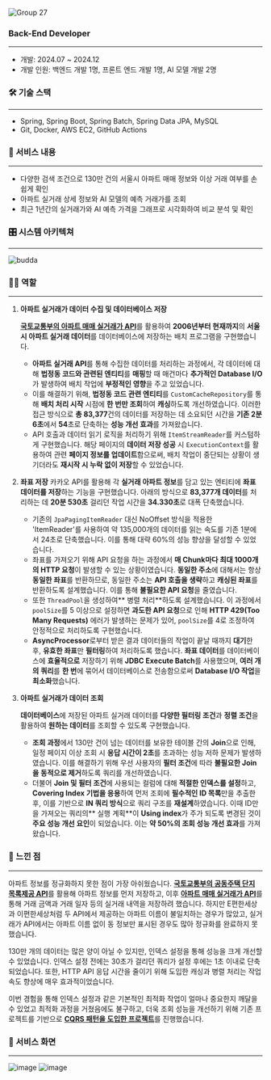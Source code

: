 ![Group 27](https://github.com/user-attachments/assets/6c05aa48-92a3-409b-af24-1945a17d6f42)

### **Back-End Developer**                        
---
- 개발: 2024.07 ~ 2024.12
- 개발 인원: 백엔드 개발 1명, 프론트 엔드 개발 1명, AI 모델 개발 2명

### 🛠 기술 스택

---
- Spring, Spring Boot, Spring Batch, Spring Data JPA, MySQL
- Git, Docker, AWS EC2, GitHub Actions

### 📖 서비스 내용

---

- 다양한 검색 조건으로 130만 건의 서울시 아파트 매매 정보와 이상 거래 여부를 손쉽게 확인
- 아파트 실거래 상세 정보와 AI 모델의 예측 거래가를 조회
- 최근 1년간의 실거래가와 AI 예측 가격을 그래프로 시각화하여 비교 분석 및 확인

### 🎛️ 시스템 아키텍쳐

---
![budda](https://github.com/user-attachments/assets/6bbdfee3-8502-49c7-8836-f9ab0e8ab3bb)

### 🙋‍♂️ 역할

---

1. **아파트 실거래가 데이터 수집 및 데이터베이스 저장**
    
    [**국토교통부의 아파트 매매 실거래가 API**](https://www.data.go.kr/data/15126469/openapi.do#/API%20%EB%AA%A9%EB%A1%9D/getRTMSDataSvcAptTrade)를 활용하여 **2006년부터 현재까지**의 **서울시 아파트 실거래 데이터**를 데이터베이스에 저장하는 배치 프로그램을 구현했습니다.
    
    - **아파트 실거래 API**를 통해 수집한 데이터를 처리하는 과정에서, 각 데이터에 대해 **법정동 코드와 관련된 엔티티**를 **매핑**할 때 매건마다 **추가적인 Database I/O**가 발생하여 배치 작업에 **부정적인 영향**을 주고 있었습니다.
    - 이를 해결하기 위해, **법정동 코드 관련 엔티티**를 `CustomCacheRepository`를 통해 **배치 처리 시작** 시점에 **한 번만 조회**하여 **캐싱**하도록 개선하였습니다. 이러한 접근 방식으로 **총 83,377**건의 데이터를 저장하는 데 소요되던 시간을 **기존 2분 6초**에서 **54**초로 단축하는 **성능 개선 효과**를 가져왔습니다.
    - API 호출과 데이터 읽기 로직을 처리하기 위해 `ItemStreamReader`를 커스텀하게 구현했습니다. 해당 페이지의 **데이터 저장 성공** 시 `ExecutionContext`를 활용하여 관련 **페이지 정보를 업데이트**함으로써, 배치 작업이 중단되는 상황이 생기더라도 **재시작 시 누락 없이 저장**할 수 있었습니다.
2. **좌표 저장**
카카오 API를 활용해 각 **실거래 아파트 정보**를 담고 있는 엔티티에 **좌표 데이터를 저장**하는 기능을 구현했습니다. 아래의 방식으로 **83,377개 데이터**를 처리하는 데 **20분 530초** 걸리던 작업 시간을 **34.330초**로 대폭 단축했습니다.
    - 기존의 `JpaPagingItemReader` 대신 NoOffset 방식을 적용한 'ItemReader'를 사용하여 약 135,000개의 데이터를 읽는 속도를 기존 1분에서 24초로 단축했습니다. 이를 통해 대략 60%의 성능 향상을 달성할 수 있었습니다.
    - 좌표를 가져오기 위해 API 요청을 하는 과정에서 **매 Chunk마다 최대 1000개의 HTTP 요청**이 발생할 수 있는 상황이였습니다. **동일한 주소**에 대해서는 항상 **동일한 좌표**를 반환하므로, 동일한 주소는 **API 호출을 생략**하고 **캐싱된 좌표**를 반환하도록 설계했습니다. 이를 통해 **불필요한 API 요청**을 줄였습니다.
    - 또한 `ThreadPool`을 생성하여** 병렬 처리**하도록 설계했습니다. 이 과정에서 `poolSize`를 5 이상으로 설정하면 **과도한 API 요청**으로 인해 **HTTP 429(Too Many Requests)** 에러가 발생하는 문제가 있어, `poolSize`를 4로 조정하여 안정적으로 처리하도록 구현했습니다.
    - **AsyncProcessor**로부터 받은 결과 데이터들의 작업이 끝날 때까지 **대기**한 후, **유효한 좌표**만 **필터링**하여 처리하도록 했습니다. **좌표 데이터**를 데이터베이스에 **효율적으로** 저장하기 위해 **JDBC Execute Batch**를 사용했으며, **여러 개의 쿼리**를 **한 번**에 묶어서 데이터베이스로 전송함으로써 **Database I/O 작업**을 **최소화**했습니다. 
3. **아파트 실거래가 데이터 조회**
    
   **데이터베이스**에 저장된 아파트 실거래 데이터를 **다양한 필터링 조건**과 **정렬 조건**을 활용하여 **원하는 데이터**를 조회할 수 있도록 구현했습니다.
    
    - **조회 과정**에서 130만 건이 넘는 데이터를 보유한 테이블 간의 **Join**으로 인해, 일정 페이지 이상 조회 시 **응답 시간이 2초**를 초과하는 성능 저하 문제가 발생하였습니다. 이를 해결하기 위해 우선 사용자의 **필터 조건**에 따라 **불필요한 Join을 동적으로 제거**하도록 쿼리를 개선하였습니다.
    - 더불어 **Join 및 필터 조건**에 사용되는 컬럼에 대해 **적절한 인덱스를 설정**하고, **Covering Index 기법을 응용**하여 먼저 조회에 **필수적인 ID 목록**만을 추출한 후, 이를 기반으로 **IN 쿼리 방식**으로 쿼리 구조를 **재설계**하였습니다. 이때 ID만을 가져오는 쿼리의** 실행 계획**이 **Using index**가 주가 되도록 변경된 것이 **주요 성능 개선 요인**이 되었습니다. 이는 **약 50%의 조회 성능 개선 효과**를 가져왔습니다.

### 🧐 느낀 점

---

아파트 정보를 정규화하지 못한 점이 가장 아쉬웠습니다. [**국토교통부의 공동주택 단지 목록제공 API**](https://www.data.go.kr/data/15057332/openapi.do)를 활용해 아파트 정보를 먼저 저장하고, 이후 [**아파트 매매 실거래가 API**](https://www.data.go.kr/data/15126469/openapi.do#/API%20%EB%AA%A9%EB%A1%9D/getRTMSDataSvcAptTrade)를 통해 거래 금액과 거래 일자 등의 실거래 내역을 저장하려 했습니다. 하지만 E편한세상과 이편한세상처럼 두 API에서 제공하는 아파트 이름이 불일치하는 경우가 많았고, 실거래가 API에서는 아파트 이름 없이 동 정보만 표시된 경우도 많아 정규화를 완료하지 못했습니다.

130만 개의 데이터는 많은 양이 아닐 수 있지만, 인덱스 설정을 통해 성능을 크게 개선할 수 있었습니다. 인덱스 설정 전에는 30초가 걸리던 쿼리가 설정 후에는 1초 이내로 단축되었습니다. 또한, HTTP API 응답 시간을 줄이기 위해 도입한 캐싱과 병렬 처리는 작업 속도 향상에 매우 효과적이었습니다.

이번 경험을 통해 인덱스 설정과 같은 기본적인 최적화 작업이 얼마나 중요한지 깨달을 수 있었고 최적화 과정을 거쳤음에도 불구하고, 더욱 조회 성능을 개선하기 위해 기존 프로젝트를 기반으로 [**CQRS 패턴을 도입한 프로젝트**](https://github.com/naver0504/enhance-comprehensive-design)를 진행했습니다.

### 👀 서비스 화면
---
![image](https://github.com/user-attachments/assets/85d39dd6-19bc-40f9-b046-c36f16ad80d2)
![image](https://github.com/user-attachments/assets/b29d1486-28ba-4715-85d9-5cfffc97192d)


